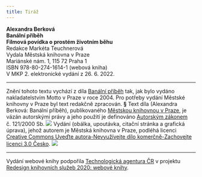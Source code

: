 ```yaml
---
title: Tiráž
---
```


**Alexandra Berková    
Banální příběh**  
**Filmová povídka o prostém životním běhu**  
Redakce Markéta Teuchnerová  
Vydala Městská knihovna v Praze  
Mariánské nám. 1, 115 72 Praha 1  
ISBN 978-80-274-1614-1 (webová kniha)  
V MKP 2. elektronické vydání z 26. 6. 2022.

***

Znění tohoto textu vychází z díla [Banální příběh](https://search.mlp.cz/cz/titul/banalni-pribeh/2365379/#book-content) tak, jak bylo vydáno nakladatelstvím Motto v Praze v roce 2004. Pro potřeby vydání Městské knihovny v Praze byl text redakčně zpracován.
**§**
Text díla (Alexandra Berková: Banální příběh), publikovaného [Městskou knihovnou v Praze](https://www.mlp.cz/cz/), je vázán autorskými právy a jeho použití je definováno [Autorským zákonem](https://www.mkcr.cz/predpisy-zakonu-709.html) č. 121/2000 Sb.
![](../Images/image001.jpg)
Vydání (obálka, upoutávka, citační stránka a grafická úprava), jehož autorem je Městská knihovna v Praze, podléhá licenci [Creative Commons Uveďte autora-Nevyužívejte dílo komerčně-Zachovejte licenci 3.0 Česko](https://creativecommons.org/licenses/by-nc-sa/3.0/cz/).
![](../Images/image002.jpg)

***

Vydání webové knihy podpořila [Technologická agentura ČR](https://www.tacr.cz/) v projektu [Redesign knihovních služeb 2020: webové knihy](https://starfos.tacr.cz/cs/project/TL04000391).